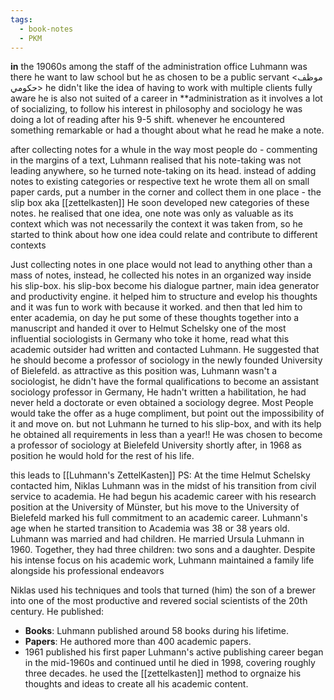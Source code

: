 ```yaml
---
tags:
  - book-notes
  - PKM
---
```

**in** the 19060s among the staff of the administration office Luhmann was there he want to law school but he as chosen to be a public servant <موظف حكومي> he didn't like the idea of having to work with multiple clients fully aware he is also not suited of a career in **administration as it involves a lot of socializing, to follow his interest in philosophy and sociology he was doing a lot of reading after his 9-5 shift. 
whenever he encountered something remarkable or had a thought about what he read he make a note. 

after collecting notes for a whule in the way most people do - commenting in the margins of a text, Luhmann realised that his note-taking was not leading anywhere, so he turned note-taking on its head. instead of adding notes to existing categories or respective text he wrote them all on small paper cards, put a number in the corner and collect them in one place - the slip box aka [[zettelkasten]]
He soon developed new categories of these notes. he realised that one idea, one note was only as valuable as its context which was not necessarily the context it was taken from, so he started to think about how one idea could relate and contribute to different contexts

Just collecting notes in one place would not lead to anything other than a mass of notes, instead, he collected his notes in an organized way inside his slip-box.
his slip-box become his dialogue partner, main idea generator and productivity engine. it helped him to structure and evelop his thoughts and it was fun to work with because it worked. and then that led him to enter academia, on day he put some of these thoughts together into a manuscript and handed it over to Helmut Schelsky one of the most influential sociologists in Germany who toke it home, read what this academic outsider had written and contacted Luhmann. He suggested that he should become a professor of sociology in the newly founded University of Bielefeld. as attractive as this position was, Luhmann wasn't a sociologist, he didn't have the formal qualifications to become an assistant sociology professor in Germany, He hadn't written a habilitation, he had never held a doctorate or even obtained a sociology degree. Most People would take the offer as a huge compliment, but point out the impossibility of it and move on. but not Luhmann he turned to his slip-box, and with its help he obtained all requirements in less than a year!! 
He was chosen to become a professor of sociology at Bielefeld University shortly after, in 1968 as position he would hold for the rest of his life.

this leads to [[Luhmann's ZettelKasten]]
PS:
At the time Helmut Schelsky contacted him, Niklas Luhmann was in the midst of his transition from civil service to academia. He had begun his academic career with his research position at the University of Münster, but his move to the University of Bielefeld marked his full commitment to an academic career.
Luhmann's age when he started transition to Academia was 38 or 38 years old. 
Luhmann was married and had children. He married Ursula Luhmann in 1960. Together, they had three children: two sons and a daughter. Despite his intense focus on his academic work, Luhmann maintained a family life alongside his professional endeavors

Niklas used his techniques and tools that turned (him) the son of a brewer into one of the most productive and revered social scientists of the 20th century. 
He published: 
- **Books**: Luhmann published around 58 books during his lifetime.
- **Papers**: He authored more than 400 academic papers.
- 1961 published his first paper
Luhmann's active publishing career began in the mid-1960s and continued until he died in 1998, covering roughly three decades.
he used the [[zettelkasten]] method to orgnaize his thoughts and ideas to create all his academic content.


